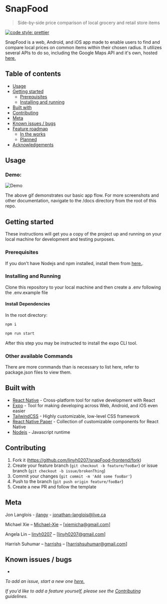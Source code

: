 # SnapFood

> Side-by-side price comparison of local grocery and retail store items

<!-- Badges -->

[![code style: prettier](https://img.shields.io/badge/code_style-prettier-ff69b4.svg)](https://github.com/prettier/prettier)

SnapFood is a web, Android, and iOS app made to enable users to find and compare local prices on common items within their chosen radius. It utilizes several APIs to do so, including the Google Maps API and it's own, hosted [here.](www.github.com/jlangy/backend)

## Table of contents

- [Usage](#usage)
- [Getting started](#getting-started)
  - [Prerequisites](#prerequisites)
  - [Installing and running](#installing-and-running)
- [Built with](#built-with)
- [Contributing](#contributing)
- [Meta](#meta)
- [Known issues / bugs](#known-issues-/-bugs)
- [Feature roadmap](#feature-roadmap)
  - [In the works](#in-the-works)
  - [Planned](#planned)
- [Acknowledgements](#acknowledgements)

## Usage

### Demo:

![Demo](https://media1.giphy.com/media/QZbrAcG2vJCAuS3uYQ/giphy.gif)

The above gif demonstrates our basic app flow. For more screenshots and other documentation, navigate to the /docs directory from the root of this repo.

## Getting started

These instructions will get you a copy of the project up and running on your local machine for development and testing purposes.

### Prerequisites

If you don't have Nodejs and npm installed, install them from [here.](https://nodejs.org/en/).

### Installing and Running

Clone this repository to your local machine and then create a .env following the .env.example file

#### Install Dependencies

In the root directory:

```sh
npm i
```

```sh
npm run start
```

After this step you may be instructed to install the expo CLI tool.

### Other available Commands

There are more commands than is necessary to list here, refer to package.json files to view them.

## Built with

- [React Native](https://reactnative.dev/) - Cross-platform tool for native development with React
- [Expo](https://expo.io/) - Tool for making developing across Web, Android, and iOS even easier
- [TailwindCSS](https://tailwindcss.com/) - Highly customizable, low-level CSS framework
- [React Native Paper](https://tailwindcss.com/) - Collection of customizable components for React Native
- [Nodejs](https://nodejs.org/) - Javascript runtime

## Contributing

1. Fork it (<https://github.com/linyh0207/snapFood-frontend/fork>)
2. Create your feature branch (`git checkout -b feature/fooBar`) or issue branch (`git checkout -b issue/brokenThing`)
3. Commit your changes (`git commit -m 'Add some fooBar'`)
4. Push to the branch (`git push origin feature/fooBar`)
5. Create a new PR and follow the template

## Meta

Jon Langlois - [jlangy](https://github.com/jlangy) - jonathan-langlois@live.ca

Michael Xie – [Michael-Xie](https://github.com/Michael-Xie) – [xiemicha@gmail.com]

Angela Lin – [linyh0207](https://github.com/linyh0207) – [linyh0207@gmail.com]

Harrish Suhumar – [harrishs](https://github.com/harrishs) – [harrishsuhumar@gmail.com]

## Known issues / bugs

-

_To add an issue, start a new one [here.](https://github.com/bryce-mcmath/traderu/issues)_


_If you'd like to add a feature yourself, please see the [Contributing](#contributing) guidelines._

